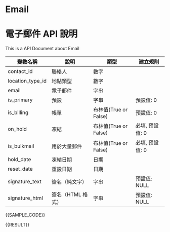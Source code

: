 # Email



# 電子郵件 API 說明
This is a API Document about Email


| 變數名稱 | 說明 | 類型 | 建立規則 |
| ---- | ---- | ---- | ---- |
| contact_id | 聯絡人 | 數字 |  |
| location_type_id | 地點類型 | 數字 |  |
| email | 電子郵件 | 字串 |  |
| is_primary | 預設 | 字串 | 預設值: 0 |
| is_billing | 帳單 | 布林值(True or False) | 預設值: 0 |
| on_hold | 凍結 | 布林值(True or False) | 必填, 預設值: 0 |
| is_bulkmail | 用於大量郵件 | 布林值(True or False) | 必填, 預設值: 0 |
| hold_date | 凍結日期 | 日期 |  |
| reset_date | 重設日期 | 日期 |  |
| signature_text | 簽名（純文字） | 字串 | 預設值: NULL |
| signature_html | 簽名（HTML 格式） | 字串 | 預設值: NULL |


{{SAMPLE_CODE}}

{{RESULT}}

